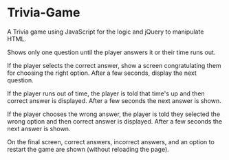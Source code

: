 # Trivia-Game

A Trivia game using JavaScript for the logic and jQuery to manipulate HTML.

Shows only one question until the player answers it or their time runs out. 

If the player selects the correct answer, show a screen congratulating them for choosing the right option. After a few seconds, display the next question. 

If the player runs out of time, the player is told that time's up and then correct answer is displayed. After a few seconds the next answer is shown. 

If the player chooses the wrong answer, the player is told they selected the wrong option and then correct answer is displayed. After a few seconds the next answer is shown. 

On the final screen, correct answers, incorrect answers, and an option to restart the game are shown (without reloading the page).
